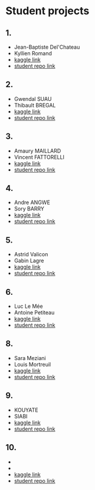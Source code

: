 # Student projects

## 1.  

* Jean-Baptiste Del'Chateau
* Kyllien Romand
* [kaggle link](https://www.kaggle.com/c/jane-street-market-prediction/code)
* [student repo link](https://github.com/Kyllien/Jane-Street-Market-Prediction)

## 2.  

* Gwendal SUAU
* Thibault BREGAL
* [kaggle link](https://www.kaggle.com/c/gan-getting-started/overview)
* [student repo link]()

## 3.  

* Amaury MAILLARD
* Vincent FATTORELLI
* [kaggle link](https://www.kaggle.com/c/cassava-leaf-disease-classification/overview/description)
* [student repo link](https://github.com/AmauMaill/Cassava-Leaf-Disease-Classification)

## 4.  

* Andre ANGWE
* Sory BARRY
* [kaggle link](https://www.kaggle.com/c/competitive-data-science-predict-future-sales/overview)
* [student repo link](https://github.com/AndreAng1/SVM-ANN-Andre-M2-EKAP)

## 5.  

* Astrid Valicon
* Gabin Lagre
* [kaggle link](https://www.kaggle.com/c/g2net-gravitational-wave-detection/overview/description)
* [student repo link](https://github.com/astridval/G2Net-Gravitational-Wave-Detection)

## 6.  

* Luc Le Mée
* Antoine Petiteau
* [kaggle link](https://www.kaggle.com/c/rsna-miccai-brain-tumor-radiogenomic-classification/overview)
* [student repo link](https://github.com/AntoinePetiteau/Brain-Tumor-Radiogenomic-Classification)

## 8.  

* Sara Meziani
* Louis Mortreuil
* [kaggle link](https://www.kaggle.com/c/house-prices-advanced-regression-techniques/overview/description)
* [student repo link]()

## 9.  

* KOUYATE
* SIABI
* [kaggle link](https://www.kaggle.com/c/chaii-hindi-and-tamil-question-answering)
* [student repo link](https://github.com/Achille1/Projet_M2_Chaii-Hindi_and_Tamil_Question_Answering)

## 10.  

* 
* 
* [kaggle link]()
* [student repo link]()
